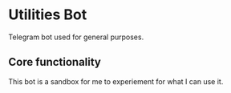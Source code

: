 # Utilities Bot

Telegram bot used for general purposes.

## Core functionality

This bot is a sandbox for me to experiement for what I can use it.

<!-- It will calculate my utilities by applying the following formula: X - Y \* Z.

1. X - Current month index.
2. Y - Last month index.
3. Z - Index of the utility.

Example: 100 - 990 \* 10 = 10

-   10 - Value of the current month in your local currency. -->
